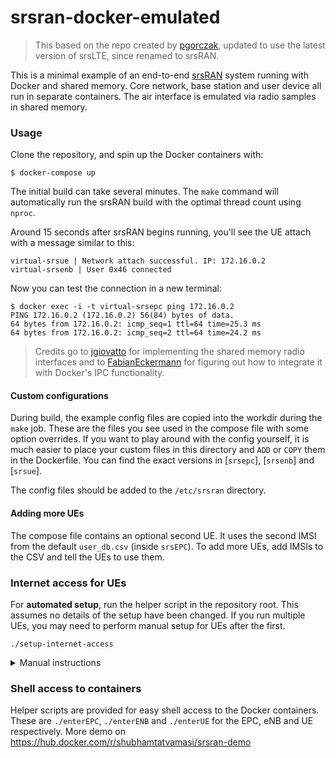 # srsran-docker-emulated

> This based on the repo created by [pgorczak](https://github.com/pgorczak),
> updated to use the latest version of srsLTE, since renamed to srsRAN.

This is a minimal example of an end-to-end [srsRAN] system running with Docker
and shared memory. Core network, base station and user device all run in
separate containers. The air interface is emulated via radio samples in shared
memory.

### Usage

Clone the repository, and spin up the Docker containers with:

    $ docker-compose up

The initial build can take several minutes. The `make` command will automatically
run the srsRAN build with the optimal thread count using `nproc`.

Around 15 seconds after srsRAN begins running, you'll see the UE attach with a
message similar to this:

    virtual-srsue | Network attach successful. IP: 172.16.0.2
    virtual-srsenb | User 0x46 connected

Now you can test the connection in a new terminal:

    $ docker exec -i -t virtual-srsepc ping 172.16.0.2
    PING 172.16.0.2 (172.16.0.2) 56(84) bytes of data.
    64 bytes from 172.16.0.2: icmp_seq=1 ttl=64 time=25.3 ms
    64 bytes from 172.16.0.2: icmp_seq=2 ttl=64 time=24.2 ms

> Credits go to [jgiovatto] for implementing the shared memory radio interfaces
> and to [FabianEckermann] for figuring out how to integrate it with Docker's IPC
> functionality.

[srsRAN]: https://github.com/srsLTE/srsRAN
[jgiovatto]: https://github.com/jgiovatto
[FabianEckermann]: https://github.com/FabianEckermann

#### Custom configurations

During build, the example config files are copied into the workdir during the
`make` job. These are the files you see used in the compose file with some
option overrides. If you want to play around with the config yourself, it is
much easier to place your custom files in this directory and `ADD` or `COPY`
them in the Dockerfile. You can find the exact versions in [`srsepc`], [`srsenb`]
and [`srsue`].

The config files should be added to the `/etc/srsran` directory.

[srsepc]: https://github.com/davwheat/srsRAN/tree/faux_rf/srsepc
[srsenb]: https://github.com/davwheat/srsRAN/tree/faux_rf/srsenb
[srsue]: https://github.com/davwheat/srsRAN/tree/faux_rf/srsue

#### Adding more UEs

The compose file contains an optional second UE. It uses the second IMSI from
the default `user_db.csv` (inside `srsEPC`). To add more UEs, add IMSIs to
the CSV and tell the UEs to use them.

### Internet access for UEs

For **automated setup**, run the helper script in the repository root.
This assumes no details of the setup have been changed. If you run multiple
UEs, you may need to perform manual setup for UEs after the first.

```
./setup-internet-access
```

<details>
<summary>Manual instructions</summary>

By default, containers are attached to a Docker network with a default
route. This means everyone has internet access through the virtualized Docker
network. It takes two extra steps to make UEs access the internet through the
EPC instead. First configure network address translation at the EPC

    docker exec virtual-srsepc iptables -t nat -A POSTROUTING -s 172.16.0.0/24 -o eth0 -j MASQUERADE

This will masquerade all forwarded traffic from UEs (matched by source IP
address) leaving the EPC's eth0 (Docker) interface.

Second, tell the UE to route traffic via the EPC by default

    docker exec virtual-srsue ip route replace default via 172.16.0.1

Now you have network access through the EPC

    docker exec virtual-srsue ping google.com

You can verify that this ping is using the LTE connection by checking whether
it has about 20 ms added latency due to uplink scheduling or by waiting until
the UE enters "RRC IDLE" state, in which your ping command will trigger a
random access and connection setup. The UE enters that state after one minute
of not having sent or received any data through the LTE connection, so make
sure no pings are running.
</details>

### Shell access to containers

Helper scripts are provided for easy shell access to the Docker containers.
These are `./enterEPC`, `./enterENB` and `./enterUE` for the EPC, eNB and UE
respectively.
More demo on https://hub.docker.com/r/shubhamtatvamasi/srsran-demo
